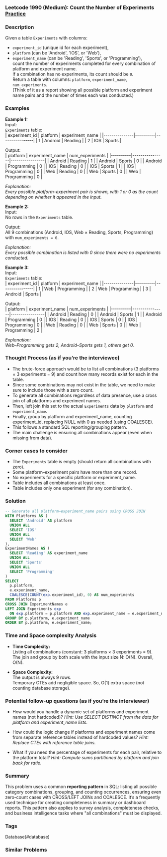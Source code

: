 ### Leetcode 1990 (Medium): Count the Number of Experiments [Practice](https://leetcode.com/problems/count-the-number-of-experiments)

### Description  
Given a table `Experiments` with columns:  
- `experiment_id` (unique id for each experiment),  
- `platform` (can be 'Android', 'IOS', or 'Web'),  
- `experiment_name` (can be 'Reading', 'Sports', or 'Programming'),  
count the number of experiments completed for every combination of platform and experiment name.  
If a combination has no experiments, its count should be `0`.  
Return a table with columns: `platform`, `experiment_name`, `num_experiments`.  
(Think of it as a report showing all possible platform and experiment name pairs and the number of times each was conducted.)

### Examples  

**Example 1:**  
Input:  
`Experiments` table:  
| experiment_id | platform | experiment_name |
|---------------|----------|----------------|
| 1             | Android  | Reading        |
| 2             | IOS      | Sports         |

Output:  
| platform | experiment_name | num_experiments |
|----------|----------------|-----------------|
| Android  | Reading        | 1               |
| Android  | Sports         | 0               |
| Android  | Programming    | 0               |
| IOS      | Reading        | 0               |
| IOS      | Sports         | 1               |
| IOS      | Programming    | 0               |
| Web      | Reading        | 0               |
| Web      | Sports         | 0               |
| Web      | Programming    | 0               |

*Explanation:  
Every possible platform–experiment pair is shown, with 1 or 0 as the count depending on whether it appeared in the input.*

**Example 2:**  
Input:  
No rows in the `Experiments` table.

Output:  
All 9 combinations (Android, IOS, Web × Reading, Sports, Programming) with `num_experiments = 0`.

*Explanation:  
Every possible combination is listed with 0 since there were no experiments conducted.*

**Example 3:**  
Input:  
`Experiments` table:  
| experiment_id | platform | experiment_name |
|---------------|----------|----------------|
| 1             | Web      | Programming    |
| 2             | Web      | Programming    |
| 3             | Android  | Sports         |

Output:  
| platform | experiment_name | num_experiments |
|----------|----------------|-----------------|
| Android  | Reading        | 0               |
| Android  | Sports         | 1               |
| Android  | Programming    | 0               |
| IOS      | Reading        | 0               |
| IOS      | Sports         | 0               |
| IOS      | Programming    | 0               |
| Web      | Reading        | 0               |
| Web      | Sports         | 0               |
| Web      | Programming    | 2               |

*Explanation:  
Web–Programming gets 2, Android–Sports gets 1, others get 0.*

### Thought Process (as if you’re the interviewee)  
- The brute-force approach would be to list all combinations (3 platforms × 3 experiments = 9) and count how many records exist for each in the table.
- Since some combinations may not exist in the table, we need to make sure to include those with a zero count.
- To generate all combinations regardless of data presence, use a cross join of all platforms and experiment names.
- Then, left join this set to the actual `Experiments` data by `platform` and `experiment_name`.
- Finally, group by platform and experiment_name, counting experiment_id, replacing NULL with 0 as needed (using COALESCE).
- This follows a standard SQL reporting/grouping pattern.
- The main challenge is ensuring all combinations appear (even when missing from data).

### Corner cases to consider  
- The `Experiments` table is empty (should return all combinations with zero).
- Some platform–experiment pairs have more than one record.
- No experiments for a specific platform or experiment_name.
- Table includes all combinations at least once.
- Table includes only one experiment (for any combination).

### Solution

```sql
-- Generate all platform–experiment_name pairs using CROSS JOIN
WITH Platforms AS (
  SELECT 'Android' AS platform
  UNION ALL
  SELECT 'IOS'
  UNION ALL
  SELECT 'Web'
),
ExperimentNames AS (
  SELECT 'Reading' AS experiment_name
  UNION ALL
  SELECT 'Sports'
  UNION ALL
  SELECT 'Programming'
)
SELECT
  p.platform,
  e.experiment_name,
  COALESCE(COUNT(exp.experiment_id), 0) AS num_experiments
FROM Platforms p
CROSS JOIN ExperimentNames e
LEFT JOIN Experiments exp
  ON exp.platform = p.platform AND exp.experiment_name = e.experiment_name
GROUP BY p.platform, e.experiment_name
ORDER BY p.platform, e.experiment_name;
```

### Time and Space complexity Analysis  

- **Time Complexity:**  
  Listing all combinations (constant: 3 platforms × 3 experiments = 9).  
  The join and group by both scale with the input size N: O(N).
  Overall, O(N).

- **Space Complexity:**  
  The output is always 9 rows.  
  Temporary CTEs add negligible space.
  So, O(1) extra space (not counting database storage).

### Potential follow-up questions (as if you’re the interviewer)  

- How would you handle a dynamic set of platforms and experiment names (not hardcoded)?
  *Hint: Use SELECT DISTINCT from the data for platform and experiment_name lists.*

- How could the logic change if platforms and experiment names come from separate reference tables instead of hardcoded values?
  *Hint: Replace CTEs with reference table joins.*

- What if you need the percentage of experiments for each pair, relative to the platform total?
  *Hint: Compute sums partitioned by platform and join back for ratio.*

### Summary
This problem uses a common **reporting pattern** in SQL: listing all possible category combinations, grouping, and counting occurrences, ensuring even zero-count cases with CROSS/LEFT JOINs and COALESCE. It’s a frequently used technique for creating completeness in summary or dashboard reports. This pattern also applies to survey analysis, completeness checks, and business intelligence tasks where "all combinations" must be displayed.

### Tags
Database(#database)

### Similar Problems

